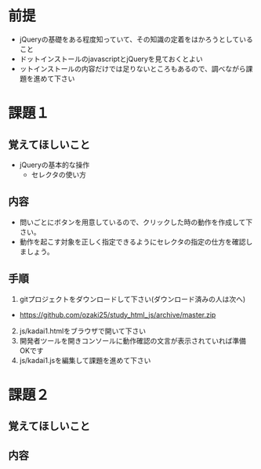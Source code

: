 # 前提
* jQueryの基礎をある程度知っていて、その知識の定着をはかろうとしていること
* ドットインストールのjavascriptとjQueryを見ておくとよい
* ットインストールの内容だけでは足りないところもあるので、調べながら課題を進めて下さい

# 課題１
## 覚えてほしいこと
* jQueryの基本的な操作
  * セレクタの使い方
  
## 内容
* 問いごとにボタンを用意しているので、クリックした時の動作を作成して下さい。
* 動作を起こす対象を正しく指定できるようにセレクタの指定の仕方を確認しましょう。

## 手順
1. gitプロジェクトをダウンロードして下さい(ダウンロード済みの人は次へ)
  * https://github.com/ozaki25/study_html_js/archive/master.zip
2. js/kadai1.htmlをブラウザで開いて下さい
3. 開発者ツールを開きコンソールに動作確認の文言が表示されていれば準備OKです
4. js/kadai1.jsを編集して課題を進めて下さい


# 課題２
## 覚えてほしいこと

## 内容

